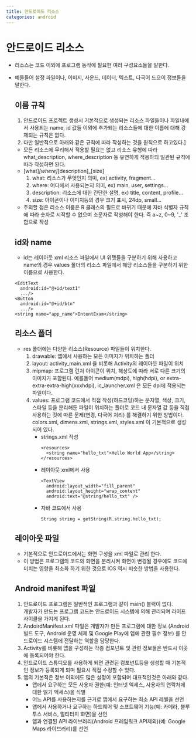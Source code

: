 ```yaml
---
title: 안드로이드 리소스
categories: android
---
```

# 안드로이드 리소스
- 리소스는 코드 이외에 프로그램 동작에 필요한 여러 구성요소들을 말한다.
- 예들들어 설정 파일이나, 이미지, 사운드, 데이터, 텍스트, 다국어 드으이 정보들을 말한다.
  ## 이름 규칙
  1. 안드로이드 프로젝트 생성시 기본적으로 생성되는 리소스 파일들이나 파일내에서 사용되는 name, id 값들 이외에 추가되는 리소스들에 대한 이름에 대해 강제되는 규칙은 없다.
  2. 다만 일반적으로 아래와 같은 규칙에 따라 작성하는 것을 원칙으로 하고있다.]
    - 모든 리소스에 무리해서 적용할 필요는 없고 리소스 유형에 따라 what_description, where_description 등 유연하게 적용하되 일관된 규칙에 따라 작성하면 된다.
    - [what]_[where]_[description]_[size]
      1. what: 리소스가 무엇인지 의미, ex) activity, fragment...
      2. where: 어디에서 사용되는지 의미, ex) main, user, settings...
      3. description: 리소스에 대한 간단한 설명, ex) title, content, profile...
      4. size: 아이콘이나 이미지등의 경우 크기 표시, 24dp, small...
    - 주의할 점은 리소스 이름은 R 클래스의 필드로 바뀌기 때문에 자바 식별자 규칙에 따라 숫자로 시작할 수 없으며 소문자로 작성해야 한다. 즉 a~z, 0~9, '_' 조합으로 작성
  ## id와 name
  - id는 레이아웃 xml 리소스 파일에서 UI 위젯들을 구분하기 위해 사용하고 name의 경우 values 폴더의 리소스 파일에서 해당 리소스들을 구분하기 위한 이름으로 사용한다.
  ```
  <EditText
    android:id="@+id/text1"
    .../>
  <Button
    android:id="@+id/btn"
    .../>
  <string name="app_name">IntentExam</string>
  ```
  ## 리소스 폴더
  - res 폴더에는 다양한 리소스(Resource) 파일들이 위치한다.
    1. drawable: 앱에서 사용하는 모든 이미지가 위치하는 폴더
    2. layout: activity_main.xml 을 비롯해 Activity의 레이아웃 파일이 위치
    3. mipmap: 프로그램 런처 아이콘이 위치, 해상도에 따라 서로 다른 크기의 이미지가 포함된다. 예를들어 medium(mdpi), high(hdpi), or extra-extra-extra-high(xxxhdpi), ic_launcher.xml 은 모든 dpi에 적용되는 파일이다.
    4. values: 프로그램 코드에서 직접 작성(하드코딩)하는 문자열, 색상, 크기, 스타일 등을 분리해둔 파일이 위치하는 폴더로 코드 내 문자열 값 등을 직접 사용하는 것에 따른 문제(변경, 다국어 처리) 를 해결하기 위한 방법이다. colors.xml, dimens.xml, strings.xml, styles.xml 이 기본적으로 생성되어 있다.
        - strings.xml 작성
          ```
          <resources>
            <string name="hello_txt">Hello World App</string>
          </resources>
          ```
        - 레이아웃 xml에서 사용
          ```
          <TextView
            android:layout_width="fill_parent"
            android:layout_height="wrap_content"
            android:text="@string/hello_txt" />
          ```
        - 자바 코드에서 사용
          ```
          String string = getString(R.string.hello_txt);
          ```
  ## 레이아웃 파일
  - 기본적으로 안드로이드에서는 화면 구성을 xml 파일로 관리 한다.
  - 이 방법은 프로그램의 코드와 화면을 분리시켜 화면이 변경될 경우에도 코드에 미치는 영향을 최소화 하기 위한 것으로 IOS 역시 비슷한 방법을 사용한다.

  ## Android manifest 파일
  1. 안드로이드 프로그램은 일반적인 프로그램과 같이 main() 블럭이 없다. <br> 개발자가 만드는 프로그램 코드는 안드로이드 시스템에 의해 관리되며 라이프사이클을 가지게 된다.
  2. AndoirdManifest.xml 파일은 개발자가 만든 프로그램에 대한 정보 (Android 빌드 도구, Android 운영 체제 및 Google Play에 앱에 관한 필수 정보) 를 안드로이드 시스템에 전달하는 역할을 담당한다.
  3. Activity를 비롯해 앱을 구성하는 각종 컴포넌트 및 관련 정보들은 반드시 이곳에 등록되어야 한다.
  4. 안드로이드 스튜디오를 사용하게 되면 관련된 컴포넌트등을 생성할 때 기본적인 정보가 등록되게 되며 필요시 직접 수정할 수 있다.
  5. 앱의 기본적은 정보 이외에도 많은 설정이 포함되며 대표적인것은 아래와 같다.
      - 앱에서 요구하는 모든 사용자 권한(예: 인터넷 엑세스, 사용자의 연락처에 대한 읽기 엑세스)을 식별
      - 어느 API를 사용하는지를 근거로 앱에서 요구하는 최소 API 레벨을 선언
      - 앱에서 사용하거나 요구하는 하드웨어 및 소프트웨어 기능(예: 카메라, 블루투스 서비스, 멀티터치 화면)을 선언
      - 앱과 연결된 API 라이브러리(Android 프레임워크 API제외)(예: Google Maps 라이브러리)를 선언
    
